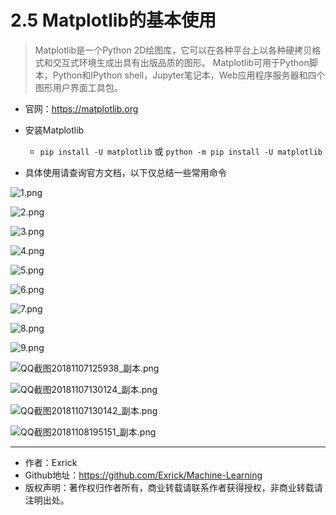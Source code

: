 # 2.5 Matplotlib的基本使用

> Matplotlib是一个Python 2D绘图库，它可以在各种平台上以各种硬拷贝格式和交互式环境生成出具有出版品质的图形。 Matplotlib可用于Python脚本，Python和IPython shell，Jupyter笔记本，Web应用程序服务器和四个图形用户界面工具包。

- 官网：https://matplotlib.org

- 安装Matplotlib
    - `pip install -U matplotlib` 或 `python -m pip install -U matplotlib`
- 具体使用请查询官方文档，以下仅总结一些常用命令

![1.png](https://i.loli.net/2018/11/07/5be1bfec79c1e.png)

![2.png](https://i.loli.net/2018/11/07/5be1bfed86407.png)

![3.png](https://i.loli.net/2018/11/07/5be1bfeca74a7.png)

![4.png](https://i.loli.net/2018/11/07/5be1bfed765b5.png)

![5.png](https://i.loli.net/2018/11/07/5be1bfed70f47.png)

![6.png](https://i.loli.net/2018/11/07/5be1bfed8099a.png)

![7.png](https://i.loli.net/2018/11/07/5be1bfed66987.png)

![8.png](https://i.loli.net/2018/11/07/5be1bfed53579.png)

![9.png](https://i.loli.net/2018/11/07/5be1bfed9dfbf.png)

![QQ截图20181107125938_副本.png](https://i.loli.net/2018/11/07/5be272a13e5c2.png)

![QQ截图20181107130124_副本.png](https://i.loli.net/2018/11/07/5be272a15f3cd.png)

![QQ截图20181107130142_副本.png](https://i.loli.net/2018/11/07/5be272a162bb3.png)

![QQ截图20181108195151_副本.png](https://i.loli.net/2018/11/08/5be42f6f40b95.png)

---

- 作者：Exrick
- Github地址：https://github.com/Exrick/Machine-Learning
- 版权声明：著作权归作者所有，商业转载请联系作者获得授权，非商业转载请注明出处。
